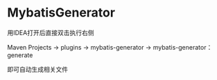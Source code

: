 # MybatisGenerator
用IDEA打开后直接双击执行右侧

Maven Projects  -> plugins  ->  mybatis-generator  ->  mybatis-generator：generate

即可自动生成相关文件
